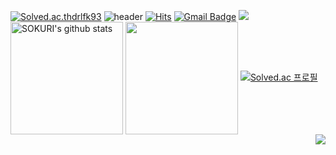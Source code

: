 [![Solved.ac.thdrlfk93](http://mazassumnida.wtf/api/generate_badge?boj={handle})](https://solved.ac/{thdrlfk93})
![header](https://capsule-render.vercel.app/api?type=waving&color=gradient&height=250&section=header&text=ki-ra_CODE&fontSize=90)
[![Hits](https://hits.seeyoufarm.com/api/count/incr/badge.svg?url=https%3A%2F%2Fgithub.com%2Fhaesoo9410&count_bg=%23EB8B10&title_bg=%23684327&icon=&icon_color=%23E7E7E7&title=VISIT&edge_flat=false)](https://github.com/ki-ra)
[![Gmail Badge](https://img.shields.io/badge/Gmail-D14836?style=flat&logo=Gmail&logoColor=white)](mailto:thdrlfk93@gmail.com)
<img src="https://img.shields.io/badge/Python-3766AB?style=flat-square&logo=Python&logoColor=white"/></a>
<a href="https://github.com/ki-ra"><img align="center" style="height:180px" src="https://github-readme-stats.vercel.app/api?username=imysh578&show_icons=true&include_all_commits=true&theme=synthwave&hide_border=true" alt="SOKURI's github stats" /></a>
<a href="https://github.com/ki-ra"><img align="center" style="height:180px" src="https://github-readme-stats.vercel.app/api/top-langs/?username=imysh578&layout=compact&theme=synthwave&hide_border=true" /></a> 
[![Solved.ac
프로필](http://mazassumnida.wtf/api/generate_badge?boj={handle})](https://solved.ac/{handle})
<img align='right' src="http://mazassumnida.wtf/api/v2/generate_badge?boj=haesoo9410">